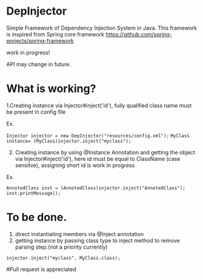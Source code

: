 # DepInjector
Simple Framework of Dependency Injection System in Java.
This framework is inspired from Spring core framework https://github.com/spring-projects/spring-framework


work in progress! 

API may change in future.


# What is working?

1.Creating instance via Injector#inject('id'), fully qualified class name must be present in config file 


Ex.

`Injector injector = new DepInjector("resources/config.xml");`
`MyClass instance= (MyClass)injector.inject("myclass");`


2. Creating instance by using @Instance Annotation and getting the object via  Injector#inject('id'),
here id must be equal to ClassName (case sensitve), assigning short id is work in progress 
 
 Ex.

`AnnotedClass inst = (AnnotedClass)injector.inject("AnnotedClass");`
	`inst.printMessage();`
    
    
# To be done.

1. direct instantiating members via @Inject annotation
2. getting instance by passing class type to inject method to remove parsing step.(not a priority currently)

`injector.inject("myclass", MyClass.class);`

 
     
#Pull request is appreciated   


